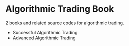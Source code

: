 # Algorithmic Trading Book

2 books and related source codes for algorithmic trading.

- Successful Algorithmic Trading
- Advanced Algorithmic Trading
